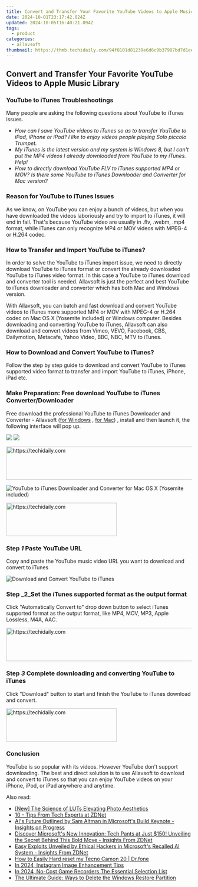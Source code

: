```yaml
---
title: Convert and Transfer Your Favorite YouTube Videos to Apple Music Library
date: 2024-10-01T23:17:42.024Z
updated: 2024-10-05T16:40:21.094Z
tags:
  - product
categories:
  - allavsoft
thumbnail: https://thmb.techidaily.com/94f8101d81239e6d6c9b37987bd7d1eee4d5fe65d7ecceaaa89118b497471a4a.jpg
---
```


## Convert and Transfer Your Favorite YouTube Videos to Apple Music Library

### YouTube to iTunes Troubleshootings

Many people are asking the following questions about YouTube to iTunes issues.

* _How can I save YouTube videos to iTunes so as to transfer YouTube to iPad, iPhone or iPod? I like to enjoy videos people playing Solo piccolo Trumpet._
* _My iTunes is the latest version and my system is Windows 8, but I can't put the MP4 videos I already downloaded from YouTube to my iTunes. Help!_
* _How to directly download YouTube FLV to iTunes supported MP4 or MOV? Is there some YouTube to iTunes Downloader and Converter for Mac version?_

### Reason for YouTube to iTunes Issues

As we know, on YouTube you can enjoy a bunch of videos, but when you have downloaded the videos laboriously and try to import to iTunes, it will end in fail. That's because YouTube video are usually in .flv, .webm, .mp4 format, while iTunes can only recognize MP4 or MOV videos with MPEG-4 or H.264 codec.

### How to Transfer and Import YouTube to iTunes?

In order to solve the YouTube to iTunes import issue, we need to directly download YouTube to iTunes format or convert the already downloaded YouTube to iTunes video format. In this case a YouTube to iTunes download and converter tool is needed. Allavsoft is just the perfect and best YouTube to iTunes downloader and converter which has both Mac and Windows version.

With Allavsoft, you can batch and fast download and convert YouTube videos to iTunes more supported MP4 or MOV with MPEG-4 or H.264 codec on Mac OS X (Yosemite included) or Windows computer. Besides downloading and converting YouTube to iTunes, Allavsoft can also download and convert videos from Vimeo, VEVO, Facebook, CBS, Dailymotion, Metacafe, Yahoo Video, BBC, NBC, MTV to iTunes.

### How to Download and Convert YouTube to iTunes?

Follow the step by step guide to download and convert YouTube to iTunes supported video format to transfer and import YouTube to iTunes, iPhone, iPad etc.

### Make Preparation: Free download YouTube to iTunes Converter/Downloader

Free download the professional YouTube to iTunes Downloader and Converter - Allavsoft ([for Windows](https://tools.techidaily.com/allavsoft/products/) , [for Mac](https://tools.techidaily.com/allavsoft/products/)) , install and then launch it, the following interface will pop up.

[![](https://www.allavsoft.com/how-to/../images/how-to/free-download-win.jpg)](https://tools.techidaily.com/allavsoft/products/) [![](https://www.allavsoft.com/how-to/../images/how-to/free-download-mac.jpg)](https://tools.techidaily.com/allavsoft/products/)

<!-- affiliate ads begin -->
<a href="https://appsumo.8odi.net/c/5597632/2105877/7443" target="_top" id="2105877">
  <img src="//a.impactradius-go.com/display-ad/7443-2105877" border="0" alt="https://techidaily.com" width="728" height="90"/>
</a>
<img height="0" width="0" src="https://appsumo.8odi.net/i/5597632/2105877/7443" style="position:absolute;visibility:hidden;" border="0" />
<!-- affiliate ads end -->

![YouTube to iTunes Downloader and Converter for Mac OS X (Yosemite included)](https://www.allavsoft.com/how-to/../images/allavsoft-mac/screen-shot-600.jpg)

<!-- affiliate ads begin -->
<a href="https://aligracehair.sjv.io/c/5597632/2135370/19272" target="_top" id="2135370">
  <img src="//a.impactradius-go.com/display-ad/19272-2135370" border="0" alt="https://techidaily.com" width="300" height="90"/>
</a>
<img height="0" width="0" src="https://aligracehair.sjv.io/i/5597632/2135370/19272" style="position:absolute;visibility:hidden;" border="0" />
<!-- affiliate ads end -->

### Step _1_ Paste YouTube URL

Copy and paste the YouTube music video URL you want to download and convert to iTunes

![Download and Convert YouTube to iTunes](https://www.allavsoft.com/how-to/../images/how-to/youtube-to-itunes/download-convert-youtube-to-itunes.jpg)

### Step _2_Set the iTunes supported format as the output format

Click "Automatically Convert to" drop down button to select iTunes supported format as the output format, like MP4, MOV, MP3, Apple Lossless, M4A, AAC.

<!-- affiliate ads begin -->
<a href="https://ephamedtechinc.pxf.io/c/5597632/2136616/26400" target="_top" id="2136616">
  <img src="//a.impactradius-go.com/display-ad/26400-2136616" border="0" alt="https://techidaily.com" width="728" height="90"/>
</a>
<img height="0" width="0" src="https://ephamedtechinc.pxf.io/i/5597632/2136616/26400" style="position:absolute;visibility:hidden;" border="0" />
<!-- affiliate ads end -->

### Step _3_ Complete downloading and converting YouTube to iTunes

Click "Download" button to start and finish the YouTube to iTunes download and convert.

<!-- affiliate ads begin -->
<a href="https://aligracehair.sjv.io/c/5597632/1918714/19272" target="_top" id="1918714">
  <img src="//a.impactradius-go.com/display-ad/19272-1918714" border="0" alt="https://techidaily.com" width="300" height="90"/>
</a>
<img height="0" width="0" src="https://aligracehair.sjv.io/i/5597632/1918714/19272" style="position:absolute;visibility:hidden;" border="0" />
<!-- affiliate ads end -->

### Conclusion

YouTube is so popular with its videos. However YouTube don't support downloading. The best and direct solution is to use Allavsoft to download and convert to iTunes so that you can enjoy YouTube videos on your iPhone, iPod, or iPad anywhere and anytime.

<ins class="adsbygoogle"
     style="display:block"
     data-ad-format="autorelaxed"
     data-ad-client="ca-pub-7571918770474297"
     data-ad-slot="1223367746"></ins>

<ins class="adsbygoogle"
     style="display:block"
     data-ad-client="ca-pub-7571918770474297"
     data-ad-slot="8358498916"
     data-ad-format="auto"
     data-full-width-responsive="true"></ins>

<span class="atpl-alsoreadstyle">Also read:</span>
<div><ul>
<li><a href="https://some-guidance.techidaily.com/new-the-science-of-luts-elevating-photo-aesthetics/"><u>[New] The Science of LUTs Elevating Photo Aesthetics</u></a></li>
<li><a href="https://win-great.techidaily.com/10-tips-from-tech-experts-at-zdnet/"><u>10 - Tips From Tech Experts at ZDNet</u></a></li>
<li><a href="https://win-great.techidaily.com/ais-future-outlined-by-sam-altman-in-microsofts-build-keynote-insights-on-progress/"><u>AI's Future Outlined by Sam Altman in Microsoft's Build Keynote - Insights on Progress</u></a></li>
<li><a href="https://win-great.techidaily.com/discover-microsofts-new-innovation-tech-pants-at-just-150-unveiling-the-secret-behind-this-bold-move-insights-from-zdnet/"><u>Discover Microsoft's New Innovation: Tech Pants at Just $150! Unveiling the Secret Behind This Bold Move - Insights From ZDNet</u></a></li>
<li><a href="https://win-great.techidaily.com/easy-exploits-unveiled-by-ethical-hackers-in-microsofts-recalled-ai-system-insights-from-zdnet/"><u>Easy Exploits Unveiled by Ethical Hackers in Microsoft's Recalled AI System - Insights From ZDNet</u></a></li>
<li><a href="https://techidaily.com/how-to-easily-hard-reset-my-tecno-camon-20-drfone-by-drfone-reset-android-reset-android/"><u>How to Easily Hard reset my Tecno Camon 20 | Dr.fone</u></a></li>
<li><a href="https://fox-boxes.techidaily.com/in-2024-instagram-image-enhancement-tips/"><u>In 2024, Instagram Image Enhancement Tips</u></a></li>
<li><a href="https://screen-activity-recording.techidaily.com/in-2024-no-cost-game-recorders-the-essential-selection-list/"><u>In 2024, No-Cost Game Recorders The Essential Selection List</u></a></li>
<li><a href="https://tech-recovery.techidaily.com/the-ultimate-guide-ways-to-delete-the-windows-restore-partition/"><u>The Ultimate Guide: Ways to Delete the Windows Restore Partition</u></a></li>
</ul></div>

